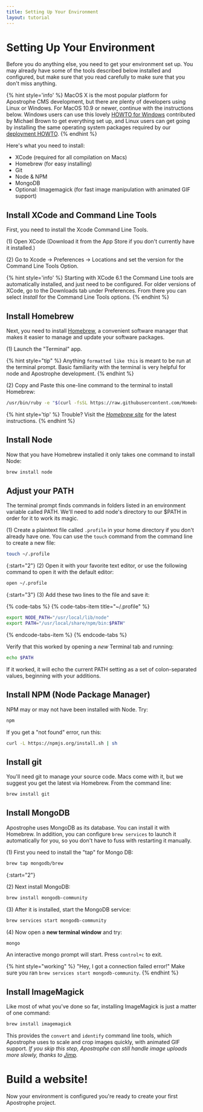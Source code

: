 ```yaml
---
title: Setting Up Your Environment
layout: tutorial
---
```

# Setting Up Your Environment

Before you do anything else, you need to get your environment set up. You may already have some of the tools described below installed and configured, but make sure that you read carefully to make sure that you don't miss anything.

{% hint style='info' %}
MacOS X is the most popular platform for Apostrophe CMS development, but there are plenty of developers using Linux or Windows.  For MacOS 10.9 or newer, continue with the instructions below. Windows users can use this lovely [HOWTO for Windows](../howtos/windows.md) contributed by Michael Brown to get everything set up, and Linux users can get going by installing the same operating system packages required by our [deployment HOWTO](../intermediate/deployment.md).
{% endhint %}

Here's what you need to install:

* XCode \(required for all compilation on Macs\)
* Homebrew \(for easy installing\)
* Git
* Node & NPM
* MongoDB
* Optional: Imagemagick \(for fast image manipulation with animated GIF support\)

## Install XCode and Command Line Tools

First, you need to install the Xcode Command Line Tools.

(1) Open XCode (Download it from the App Store if you don't currently have it installed.)

(2) Go to Xcode &rarr; Preferences &rarr; Locations and set the version for the Command Line Tools Option.

{% hint style='info' %}
Starting with XCode 6.1 the Command Line tools are automatically installed, and just need to be configured. For older versions of XCode, go to the Downloads tab under Preferences. From there you can select _Install_ for the Command Line Tools options. 
{% endhint %}

## Install Homebrew

Next, you need to install [Homebrew](http://brew.sh/), a convenient software manager that makes it easier to manage and update your software packages.

(1) Launch the "Terminal" app.

{% hint style="tip" %}
Anything `formatted like this` is meant to be run at the terminal prompt. Basic familiarity with the terminal is very helpful for node and Apostrophe development.
{% endhint %}

(2) Copy and Paste this one-line command to the terminal to install Homebrew:

```bash
/usr/bin/ruby -e "$(curl -fsSL https://raw.githubusercontent.com/Homebrew/install/master/install)"
```

{% hint style='tip' %}
Trouble? Visit the [_Homebrew site_](http://brew.sh/) for the latest instructions.
{% endhint %}

## Install Node

Now that you have Homebrew installed it only takes one command to install Node:

```bash
brew install node
```

## Adjust your PATH

The terminal prompt finds commands in folders listed in an environment variable called PATH. We'll need to add node's directory to our $PATH in order for it to work its magic.

(1) Create a plaintext file called `.profile` in your home directory if you don't already have one. You can use the `touch` command from the command line to create a new file:

```bash
touch ~/.profile
```
{:start="2"}
(2) Open it with your favorite text editor, or use the following command to open it with the default editor:

```bash
open ~/.profile
```
{:start="3"}
(3) Add these two lines to the file and save it:
 
{% code-tabs %}
{% code-tabs-item title="\~/.profile" %}
```bash
export NODE_PATH="/usr/local/lib/node"
export PATH="/usr/local/share/npm/bin:$PATH"
```
{% endcode-tabs-item %}
{% endcode-tabs %}

Verify that this worked by opening a _new_ Terminal tab and running:

```bash
echo $PATH
```

If it worked, it will echo the current PATH setting as a set of colon-separated values, beginning with your additions.

## Install NPM \(Node Package Manager\)

NPM may or may not have been installed with Node. Try:

```bash
npm
```

If you get a "not found" error, run this:

```bash
curl -L https://npmjs.org/install.sh | sh
```

## Install git

You'll need git to manage your source code. Macs come with it, but we suggest you get the latest via Homebrew. From the command line:

```bash
brew install git
```

## Install MongoDB

Apostrophe uses MongoDB as its database. You can install it with Homebrew. In addition, you can configure `brew services` to launch it automatically for you, so you don't have to fuss with restarting it manually. 

(1) First you need to install the "tap" for Mongo DB:

```bash
brew tap mongodb/brew
```
{:start="2"}

(2) Next install MongoDB:

```bash
brew install mongodb-community
```

(3) After it is installed, start the MongoDB service:

```bash
brew services start mongodb-community
```

(4) Now open a **new terminal window** and try:

```bash
mongo
```

An interactive mongo prompt will start. Press `control+c` to exit.

{% hint style="working" %}
"Hey, I got a connection failed error!" Make sure you ran `brew services start mongodb-community`.
{% endhint %}

## Install ImageMagick

Like most of what you've done so far, installing ImageMagick is just a matter of one command:

```bash
brew install imagemagick
```

This provides the `convert` and `identify` command line tools, which Apostrophe uses to scale and crop images quickly, with animated GIF support. _If you skip this step, Apostrophe can still handle image uploads more slowly, thanks to_ [_Jimp_](https://npmjs.org/package/jimp)_._

# Build a website!

Now your environment is configured you're ready to create your first Apostrophe project.


